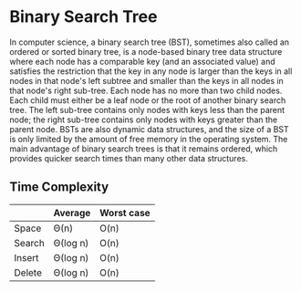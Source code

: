 # Binary Search Tree

In computer science, a binary search tree (BST), sometimes also called an ordered or sorted binary tree, is a node-based binary tree data structure where each node has a comparable key (and an associated value) and satisfies the restriction that the key in any node is larger than the keys in all nodes in that node's left subtree and smaller than the keys in all nodes in that node's right sub-tree. Each node has no more than two child nodes. Each child must either be a leaf node or the root of another binary search tree. The left sub-tree contains only nodes with keys less than the parent node; the right sub-tree contains only nodes with keys greater than the parent node. BSTs are also dynamic data structures, and the size of a BST is only limited by the amount of free memory in the operating system. The main advantage of binary search trees is that it remains ordered, which provides quicker search times than many other data structures.

## Time Complexity

|        |Average   |Worst case|
|--------|----------|----------|
|Space   |Θ(n)      |O(n)      |
|Search  |Θ(log n)  |O(n)      |
|Insert  |Θ(log n)  |O(n)      |
|Delete  |Θ(log n)  |O(n)      |
